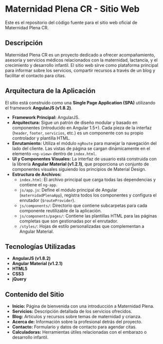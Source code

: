# Maternidad Plena CR - Sitio Web

Este es el repositorio del código fuente para el sitio web oficial de Maternidad Plena CR.

## Descripción

Maternidad Plena CR es un proyecto dedicado a ofrecer acompañamiento, asesoría y servicios médicos relacionados con la maternidad, lactancia, y el crecimiento y desarrollo infantil. El sitio web sirve como plataforma principal para informar sobre los servicios, compartir recursos a través de un blog y facilitar el contacto para citas.

## Arquitectura de la Aplicación

El sitio está construido como una **Single Page Application (SPA)** utilizando el framework **AngularJS (v1.8.2)**.

-   **Framework Principal:** AngularJS.
-   **Arquitectura:** Sigue un patrón de diseño modular y basado en componentes (introducido en Angular 1.5+). Cada pieza de la interfaz (`header`, `footer`, `servicios`, etc.) es un componente con su propio controlador y plantilla HTML.
-   **Enrutamiento:** Utiliza el módulo `ngRoute` para manejar la navegación del lado del cliente. Las vistas de página se cargan dinámicamente en el elemento `<ng-view>` dentro de `index.html`.
-   **UI y Componentes Visuales:** La interfaz de usuario está construida con la librería **Angular Material (v1.2.1)**, que proporciona un conjunto de componentes visuales siguiendo los principios de Material Design.
-   **Estructura de Archivos:**
    -   `index.html`: El archivo principal que carga todas las dependencias y contiene el `ng-app`.
    -   `js/app.js`: Define el módulo principal de Angular (`maternidadPlenaApp`), registra todos los componentes y configura el enrutador (`$routeProvider`).
    -   `js/components/`: Directorio que contiene subcarpetas para cada componente reutilizable de la aplicación.
    -   `js/components/pages/`: Contiene las plantillas HTML para las páginas completas que son gestionadas por el enrutador.
    -   `/styles/`: Hojas de estilo personalizadas que complementan a Angular Material.

## Tecnologías Utilizadas

-   **AngularJS (v1.8.2)**
-   **Angular Material (v1.2.1)**
-   **HTML5**
-   **CSS3**
-   **jQuery**

## Contenido del Sitio

-   **Inicio:** Página de bienvenida con una introducción a Maternidad Plena.
-   **Servicios:** Descripción detallada de los servicios ofrecidos.
-   **Blog:** Artículos y recursos sobre temas de maternidad y crianza.
-   **Acerca de:** Información sobre la profesional detrás del proyecto.
-   **Contacto:** Formulario y datos de contacto para agendar citas.
-   **Calculadoras:** Herramientas útiles relacionadas con el embarazo o desarrollo infantil.
